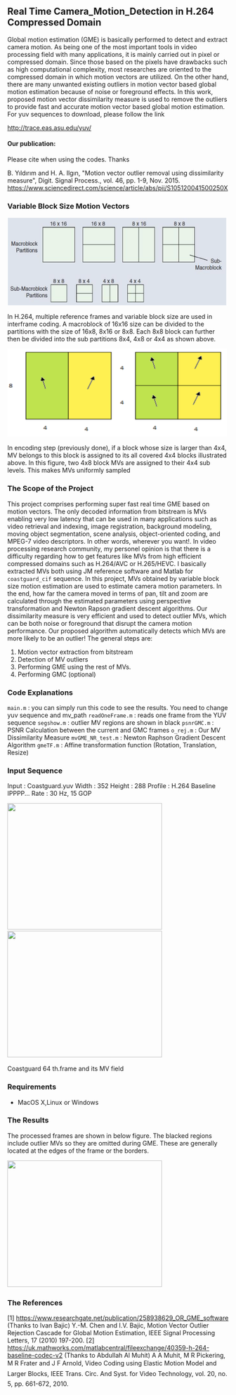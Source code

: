 ## Real Time Camera_Motion_Detection in H.264 Compressed Domain

Global motion estimation (GME) is basically performed to detect and extract camera motion. As being one of the most important tools in video processing field with many applications, it is mainly carried out in pixel or compressed domain. Since those based on the pixels have drawbacks such as high computational complexity, most researches are oriented to the compressed domain in which motion vectors are utilized.  On the other hand, there are many unwanted existing outliers in motion vector based global motion estimation because of noise or foreground effects. In this work, proposed motion vector dissimilarity measure is used to remove the outliers to provide fast and accurate motion vector based global motion estimation. For yuv sequences to download, please follow the link

http://trace.eas.asu.edu/yuv/

#### Our publication: 
Please cite when using the codes. Thanks

B. Yıldırım and H. A. Ilgın, "Motion vector outlier removal using dissimilarity measure", Digit. Signal Process., vol. 46, pp. 1-9, Nov. 2015.
https://www.sciencedirect.com/science/article/abs/pii/S105120041500250X

### Variable Block Size Motion Vectors 

<img src="https://github.com/burak0006/Camera_Motion_Detection/blob/main/images/mbpartitions.png?raw=true" width = "500" height = "200"/>

In H.264, multiple reference frames and variable block size are used in interframe coding. A macroblock of 16x16 size can be divided to the partitions with the size of 16x8, 8x16 or 8x8.  Each 8x8 block can further then be divided into the sub partitions 8x4, 4x8 or 4x4 as shown above.

<img src="https://github.com/burak0006/Camera_Motion_Detection/blob/main/images/blockmv.png?raw=true" width = "500" height = "200"/>

In encoding step (previously done), if a block whose size is larger than 4x4, MV belongs to this block is assigned to its all covered 4x4 blocks illustrated above. In this figure, two  4x8  block  MVs  are  assigned  to  their  4x4  sub levels.  This  makes  MVs  uniformly  sampled

### The Scope of the Project

This project comprises performing super fast real time GME based on motion vectors. The only decoded information from bitstream is MVs enabling very low latency that can be used in many applications such as video retrieval and indexing, image registration, background modeling, moving object segmentation, scene analysis, object-oriented coding, and MPEG-7 video descriptors. In other words, wherever you want!. In video processing research community, my personel opinion is that there is a difficulty regarding how to get features like MVs from high efficient compressed domains such as H.264/AVC or H.265/HEVC. I basically extracted MVs both using JM reference software and Matlab for ```coastguard_cif``` sequence. In this project, MVs obtained by variable block size motion estimation are used to estimate camera motion parameters. In the end, how far the camera moved in terms of pan, tilt and zoom are calculated through the estimated parameters using perspective transformation and Newton Rapson gradient descent algorithms. Our dissimilarity measure is very efficient and used to detect outlier MVs, which can be both noise or foreground that disrupt the camera motion performance. Our proposed algorithm automatically detects which MVs are more likely to be an outlier! The general steps are:

1. Motion vector extraction from bitstream
2. Detection of MV outliers
3. Performing GME using the rest of MVs.
4. Performing GMC (optional)

### Code Explanations

```main.m```          : you can simply run this code to see the results. You need to change yuv sequence and mv_path
```readOneFrame.m```  : reads one frame from the YUV sequence
```segshow.m```       : outlier MV regions are shown in black 
```psnrGMC.m```       : PSNR Calculation between the current and GMC frames
```o_rej.m```         : Our MV Dissimilarity Measure
```mvGME_NR_test.m``` : Newton Raphson Gradient Descent Algorithm
```gmeTF.m```         : Affine transformation function (Rotation, Translation, Resize)

### Input Sequence

Input     : Coastguard.yuv
Width     : 352
Height    : 288
Profile   : H.264 Baseline IPPPP...
Rate      : 30 Hz, 15 GOP

<img src="https://github.com/burak0006/Camera_Motion_Detection/blob/main/images/coastguard_frame64.png?raw=true" width = "352" height = "288"/> <img src="https://github.com/burak0006/Camera_Motion_Detection/blob/main/images/coastguard_frame_64mvs.png?raw=true" width = "352" height = "288"/> 

Coastguard 64 th.frame and its MV field

### Requirements

- MacOS X,Linux or Windows

### The Results 

The processed frames are shown in below figure. The blacked regions include outlier MVs so they are omitted during GME. These are generally located at the edges of the frame or the borders. 

<img src="https://github.com/burak0006/Camera_Motion_Detection/blob/main/images/coastguardprocessed.gif?raw=true" width = "352" height = "288"/>

### The References

[1] https://www.researchgate.net/publication/258938629_OR_GME_software
(Thanks to Ivan Bajic)
Y.-M. Chen and I.V. Bajic, Motion Vector Outlier Rejection Cascade for Global Motion Estimation, IEEE Signal Processing Letters, 17 (2010) 197-200.
[2] https://uk.mathworks.com/matlabcentral/fileexchange/40359-h-264-baseline-codec-v2
(Thanks to Abdullah Al Muhit)
A A Muhit, M R Pickering, M R Frater and J F Arnold, Video Coding using Elastic Motion Model and Larger Blocks, IEEE Trans. Circ. And Syst. for Video Technology, vol. 20, no. 5, pp. 661-672, 2010.
